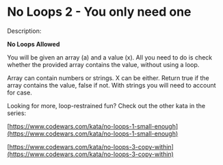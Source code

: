 # No Loops 2 - You only need one
Description:

**No Loops Allowed**

You will be given an array (a) and a value (x). All you need to do is check whether the provided array contains the value, without using a loop.

Array can contain numbers or strings. X can be either. Return true if the array contains the value, false if not. With strings you will need to account for case.

Looking for more, loop-restrained fun? Check out the other kata in the series:

[https://www.codewars.com/kata/no-loops-1-small-enough](https://www.codewars.com/kata/no-loops-1-small-enough)

[https://www.codewars.com/kata/no-loops-3-copy-within](https://www.codewars.com/kata/no-loops-3-copy-within)
